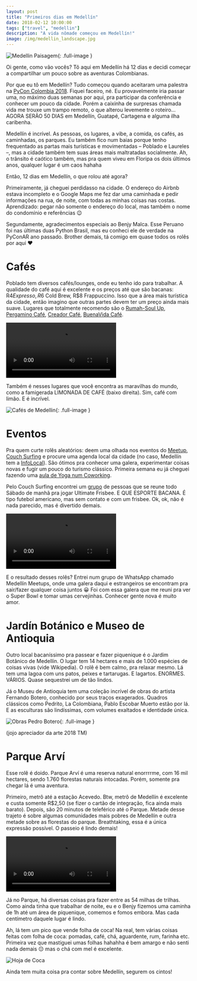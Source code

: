 ```yaml
---
layout: post
title: "Primeiros dias em Medellín"
date: 2018-02-12 10:00:00
tags: ["travel", "medellin"]
description: "A vida nômade começou em Medellín!"
image: /img/medellin_landscape.jpg
---
```


![Medellin Paisagem](/img/medellin_landscape.jpg){: .full-image }

Oi gente, como vão vocês? Tô aqui em Medellín há 12 dias e decidi começar a compartilhar um pouco sobre as aventuras Colombianas.

Por que eu tô em Medellín? Tudo começou quando aceitaram uma palestra na [PyCon Colombia 2018](https://www.pycon.co/). Fiquei faceiro, né. Eu provavelmente iria passar uma, no máximo duas semanas por aqui, pra participar da conferência e conhecer um pouco da cidade. Porém a caixinha de surpresas chamada vida me trouxe um trampo remoto, o que alterou levemente o roteiro… AGORA SERÃO 50 DIAS em Medellín, Guatapé, Cartagena e alguma ilha caribenha.

Medellín é incrível. As pessoas, os lugares, a vibe, a comida, os cafés, as caminhadas, os parques. Eu também fico num baias porque tenho frequentado as partas mais turísticas e movimentadas – Poblado e Laureles –, mas a cidade também tem suas áreas mais maltratadas socialmente. Ah, o trânsito é caótico também, mas pra quem viveu em Floripa os dois últimos anos, qualquer lugar é um caos hahaha

Então, 12 dias em Medellín, o que rolou até agora?

Primeiramente, já cheguei perdidasso na cidade. O endereço do Airbnb estava incompleto e o Google Maps me fez dar uma caminhada e pedir informações na rua, de noite, com todas as minhas coisas nas costas. Aprendizado: pegar não somente o endereço do local, mas também o nome do condomínio e referências 😉

Segundamente, agradecimentos especiais ao Benjy Malca. Esse Peruano foi nas últimas duas Python Brasil, mas eu conheci ele de verdade na PyConAR ano passado. Brother demais, tá comigo em quase todos os rolês por aqui ❤️

# Cafés
Poblado tem diversos cafés/lounges, onde eu tenho ido para trabalhar. A qualidade do café aqui é excelente e os preços até que são bacanas:  R$4 Expresso, R$6 Cold Brew, R$8 Frappuccino. Isso que a área mais turística da cidade, então imagino que outras partes devem ter um preço ainda mais suave. Lugares que totalmente recomendo são o [Rumah-Soul Up](https://www.facebook.com/RumahSoulUp/), [Pergamino Café](https://www.facebook.com/pergaminocafe/), [Creador Café](https://www.facebook.com/creador.cafe/), [BuenaVida Café](https://www.facebook.com/buenavidacafe/).

<video class="instagram-stories" autoplay="autoplay" loop="loop" controls>
  <source src="/video/medellin_rumahsoulup.mp4" type="video/mp4">
</video>

Também é nesses lugares que você encontra as maravilhas do mundo, como a famigerada LIMONADA DE CAFÉ (baixo direita). Sim, café com limão. E é incrível.

![Cafés de Medellin](/img/medellin_coffee_collage.jpg){: .full-image }

# Eventos
Pra quem curte rolês aleatórios: deem uma olhada nos eventos do [Meetup](https://www.meetup.com/), [Couch Surfing](https://www.couchsurfing.com) e procure uma agenda local da cidade (no caso, Medellín tem a [InfoLocal](infolocal.comfenalcoantioquia.com/index.php/agenda)). São ótimos pra conhecer uma galera, experimentar coisas novas e fugir um pouco do turismo clássico. Primeira semana eu já cheguei fazendo uma [aula de Yoga num Coworking](https://www.meetup.com/nodo-space/events/kdmtfpyxdbcb/).

Pelo Couch Surfing encontrei um [grupo](https://www.facebook.com/groups/610062142520156/) de pessoas que se reune todo Sábado de manhã pra jogar Ultimate Frisbee. E QUE ESPORTE BACANA. É tipo futebol americano, mas sem contato e com um frisbee. Ok, ok, não é nada parecido, mas é divertido demais. 

<video class="instagram-stories" autoplay="autoplay" loop="loop" controls>
  <source src="/video/medellin_frisbee.mp4" type="video/mp4">
</video>

E o resultado desses rolês? Entrei num grupo de WhatsApp chamado Medellín Meetups, onde uma galera daqui e estrangeiros se encontram pra sair/fazer qualquer coisa juntos 😀 Foi com essa galera que me reuni pra ver o Super Bowl e tomar umas cervejinhas. Conhecer gente nova é muito amor.

# Jardín Botánico e Museo de Antioquia
Outro local bacaníssimo pra passear e fazer piquenique é o Jardim Botânico de Medellín. O lugar tem 14 hectares e mais de 1.000 espécies de coisas vivas (vide Wikipedia). O rolê é bem calmo, pra relaxar mesmo. Lá tem uma lagoa com uns patos, peixes e tartarugas. E lagartos. ENORMES. VÁRIOS. Quase sequestrei um de tão lindos.

Já o Museu de Antioquia tem uma coleção incrível de obras do artista Fernando Botero, conhecido por seus traços exagerados. Quadros clássicos como Pedrito, La Colombiana, Pablo Escobar Muerto estão por lá. E as esculturas são lindíssimas, com volumes exaltados e identidade única.

![Obras Pedro Botero](/img/medellin_botero_collage.jpg){: .full-image }

(jojo apreciador da arte 2018 TM)

# Parque Arví
Esse rolê é doido. Parque Arví é uma reserva natural enorrrrme, com 16 mil hectares, sendo 1.760 florestas naturais intocadas. Porém, somente pra chegar lá é uma aventura.

Primeiro, metrô até a estação Acevedo. Btw, metrô de Medellín é excelente e custa somente R$2,50 (se fizer o cartão de integração, fica ainda mais barato). Depois, são 20 minutos de teleférico até o Parque.
Metade desse trajeto é sobre algumas comunidades mais pobres de Medellín e outra metade sobre as florestas do parque. Breathtaking, essa é a única expressão possível. O passeio é lindo demais!

<video class="instagram-stories" autoplay="autoplay" loop="loop" controls>
  <source src="/video/medellin_arvi.mp4" type="video/mp4">
</video>

Já no Parque, há diversas coisas pra fazer entre as 54 milhas de trilhas. Como ainda tinha que trabalhar de noite, eu e o Benjy fizemos uma caminha de 1h até um área de piquenique, comemos e fomos embora. Mas cada centímetro daquele lugar é lindo.

Ah, lá tem um pico que vende folha de coca! Na real, tem várias coisas feitas com folha de coca: pomadas, café, chá, aguardente, rum, farinha etc. Primeira vez que mastiguei umas folhas hahahha é bem amargo e não senti nada demais 😔 mas o chá com mel é excelente.

![Hoja de Coca](/img/medellin_hoja_coca.jpg)

Ainda tem muita coisa pra contar sobre Medellín, segurem os cintos!
